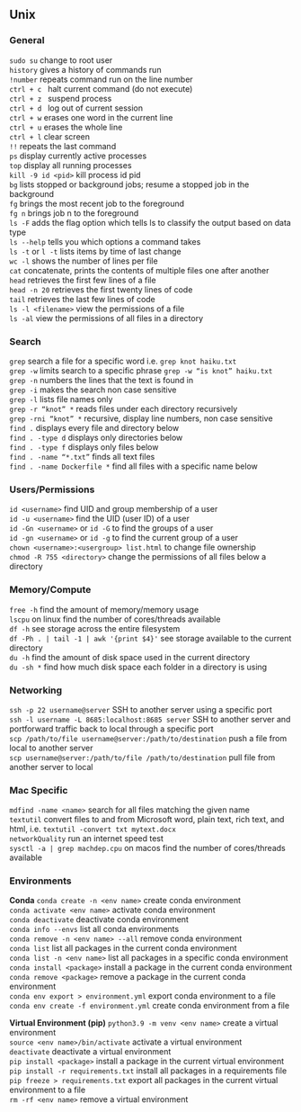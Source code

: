 
## Unix

### General 
`sudo su` change to root user <br/>
`history`  gives a history of commands run <br/>
`!number`  repeats command run on the line number <br/>
`ctrl + c ` halt current command (do not execute) <br/>
`ctrl + z ` suspend process <br/>
`ctrl + d `  log out of current session <br/>
`ctrl + w`  erases one word in the current line <br/>
`ctrl + u`  erases the whole line <br/>
`ctrl + l` clear screen <br/>
`!!`  repeats the last command <br/>
`ps` display currently active processes <br/>
`top` display all running processes <br/>
`kill -9 id <pid>` kill process id pid <br/>
`bg` lists stopped or background jobs; resume a stopped job in the background <br/>
`fg` brings the most recent job to the foreground <br/>
`fg n` brings job n to the foreground <br/>
`ls -F` adds the flag option which tells ls to classify the output based on data type <br/>
`ls --help` tells you which options a command takes <br/>
`ls -t` or `l -t` lists items by time of last change <br/>
`wc -l` shows the number of lines per file <br/>
`cat` concatenate, prints the contents of multiple files one after another <br/>
`head` retrieves the first few lines of a file <br/>
`head -n 20` retrieves the first twenty lines of code <br/>
`tail` retrieves the last few lines of code <br/>
`ls -l <filename>` view the permissions of a file <br/>
`ls -al` view the permissions of all files in a directory <br/>

### Search
`grep` search a file for a specific word i.e. `grep knot haiku.txt` <br/>
`grep -w` limits search to a specific phrase `grep -w “is knot” haiku.txt` <br/>
`grep -n` numbers the lines that the text is found in <br/>
`grep -i` makes the search non case sensitive <br/>
`grep -l` lists file names only <br/>
`grep -r “knot” *` reads files under each directory recursively <br/>
`grep -rni “knot” *` recursive, display line numbers, non case sensitive <br/>
`find .` displays every file and directory below <br/>
`find . -type d` displays only directories below <br/>
`find . -type f` displays only files below <br/> 
`find . -name “*.txt”` finds all text files <br/>
`find . -name Dockerfile *` find all files with a specific name below <br/>

### Users/Permissions
`id <username>` find UID and group membership of a user <br/>
`id -u <username>` find the UID (user ID) of a user <br/>
`id -Gn <username>` or `id -G` to find the groups of a user <br/>
`id -gn <username>` or `id -g` to find the current group of a user <br/>
`chown <username>:<usergroup> list.html` to change file ownership <br/>
`chmod -R 755 <directory>` change the permissions of all files below a directory <br/>

### Memory/Compute
`free -h` find the amount of memory/memory usage <br/>
`lscpu` on linux find the number of cores/threads available <br/>
`df -h` see storage across the entire filesystem <br/>
`df -Ph . | tail -1 | awk '{print $4}'` see storage available to the current directory <br/>
`du -h` find the amount of disk space used in the current directory <br/>
`du -sh *` find how much disk space each folder in a directory is using <br/>

### Networking
`ssh -p 22 username@server` SSH to another server using a specific port <br/>
`ssh -l username -L 8685:localhost:8685 server` SSH to another server and portforward traffic back to local through a specific port <br/>
`scp /path/to/file username@server:/path/to/destination` push a file from local to another server <br/>
`scp username@server:/path/to/file /path/to/destination` pull file from another server to local <br/>

### Mac Specific
`mdfind -name <name>` search for all files matching the given name <br/>
`textutil` convert files to and from Microsoft word, plain text, rich text, and html, i.e. `textutil -convert txt mytext.docx` <br/>
`networkQuality` run an internet speed test <br/>
`sysctl -a | grep machdep.cpu` on macos find the number of cores/threads available <br/>

### Environments

**Conda**
`conda create -n <env name>` create conda environment <br/>
`conda activate <env name>` activate conda environment <br/>
`conda deactivate` deactivate conda environment <br/>
`conda info --envs` list all conda environments <br/>
`conda remove -n <env name> --all` remove conda environment <br/>
`conda list` list all packages in the current conda environment <br/>
`conda list -n <env name>` list all packages in a specific conda environment <br/>
`conda install <package>` install a package in the current conda environment <br/>
`conda remove <package>` remove a package in the current conda environment <br/>
`conda env export > environment.yml` export conda environment to a file <br/>
`conda env create -f environment.yml` create conda environment from a file <br/>

**Virtual Environment (pip)**
`python3.9 -m venv <env name>` create a virtual environment <br/>
`source <env name>/bin/activate` activate a virtual environment <br/>
`deactivate` deactivate a virtual environment <br/>
`pip install <package>` install a package in the current virtual environment <br/>
`pip install -r requirements.txt` install all packages in a requirements file <br/>
`pip freeze > requirements.txt` export all packages in the current virtual environment to a file <br/>
`rm -rf <env name>` remove a virtual environment <br/>

